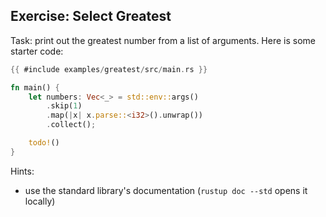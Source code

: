 <section class="slide">

# Exercise: Select Greatest

</section>
<section class="slide">

Task: print out the greatest number from a list of arguments.
Here is some starter code:

```rust
{{ #include examples/greatest/src/main.rs }}
```

```rust
fn main() {
    let numbers: Vec<_> = std::env::args()
        .skip(1)
        .map(|x| x.parse::<i32>().unwrap())
        .collect();

    todo!()
}
```

Hints:

- use the standard library's documentation (`rustup doc --std` opens it locally)

</section>